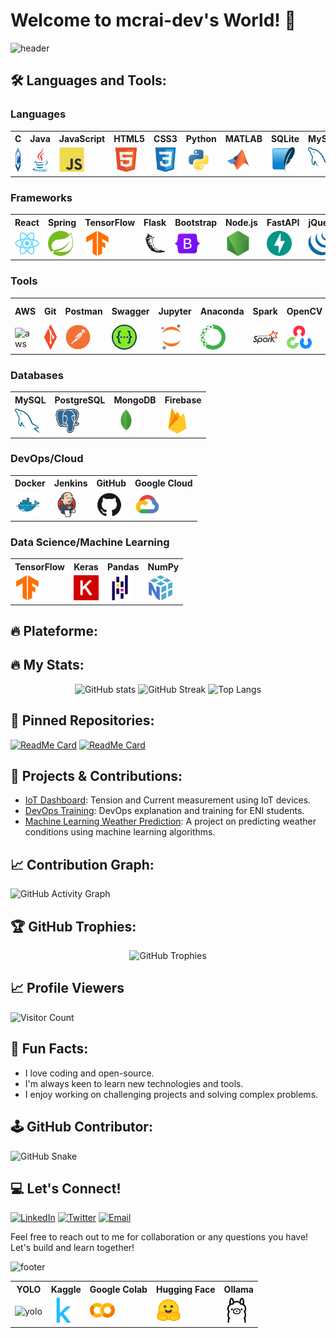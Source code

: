 # Welcome to mcrai-dev's World! 👋

![header](https://capsule-render.vercel.app/api?type=waving&color=gradient&height=100&section=header)

## 🛠 Languages and Tools:

### Languages
<table>
  <tr>
    <th>C</th>
    <th>Java</th>
    <th>JavaScript</th>
    <th>HTML5</th>
    <th>CSS3</th>
    <th>Python</th>
    <th>MATLAB</th>
    <th>SQLite</th>
    <th>MySQL</th>
    <th>PostgreSQL</th>
    <th>MongoDB</th>
  </tr>
  <tr>
    <td><img src="https://raw.githubusercontent.com/devicons/devicon/master/icons/c/c-original.svg" alt="c" width="40" height="40"/></td>
    <td><img src="https://raw.githubusercontent.com/devicons/devicon/master/icons/java/java-original.svg" alt="java" width="40" height="40"/></td>
    <td><img src="https://raw.githubusercontent.com/devicons/devicon/master/icons/javascript/javascript-original.svg" alt="javascript" width="40" height="40"/></td>
    <td><img src="https://raw.githubusercontent.com/devicons/devicon/master/icons/html5/html5-original.svg" alt="html5" width="40" height="40"/></td>
    <td><img src="https://raw.githubusercontent.com/devicons/devicon/master/icons/css3/css3-original.svg" alt="css3" width="40" height="40"/></td>
    <td><img src="https://raw.githubusercontent.com/devicons/devicon/master/icons/python/python-original.svg" alt="python" width="40" height="40"/></td>
    <td><img src="https://raw.githubusercontent.com/devicons/devicon/master/icons/matlab/matlab-original.svg" alt="matlab" width="40" height="40"/></td>
    <td><img src="https://raw.githubusercontent.com/devicons/devicon/master/icons/sqlite/sqlite-original.svg" alt="sqlite" width="40" height="40"/></td>
    <td><img src="https://raw.githubusercontent.com/devicons/devicon/master/icons/mysql/mysql-original.svg" alt="mysql" width="40" height="40"/></td>
    <td><img src="https://raw.githubusercontent.com/devicons/devicon/master/icons/postgresql/postgresql-original.svg" alt="postgresql" width="40" height="40"/></td>
    <td><img src="https://raw.githubusercontent.com/devicons/devicon/master/icons/mongodb/mongodb-original.svg" alt="mongodb" width="40" height="40"/></td>
  </tr>
</table>

### Frameworks
<table>
  <tr>
    <th>React</th>
    <th>Spring</th>
    <th>TensorFlow</th>
    <th>Flask</th>
    <th>Bootstrap</th>
    <th>Node.js</th>
    <th>FastAPI</th>
    <th>jQuery</th>
  </tr>
  <tr>
    <td><img src="https://raw.githubusercontent.com/devicons/devicon/master/icons/react/react-original.svg" alt="react" width="40" height="40"/></td>
    <td><img src="https://raw.githubusercontent.com/devicons/devicon/master/icons/spring/spring-original.svg" alt="spring" width="40" height="40"/></td>
    <td><img src="https://raw.githubusercontent.com/devicons/devicon/master/icons/tensorflow/tensorflow-original.svg" alt="tensorflow" width="40" height="40"/></td>
    <td><img src="https://raw.githubusercontent.com/devicons/devicon/master/icons/flask/flask-original.svg" alt="flask" width="40" height="40"/></td>
    <td><img src="https://raw.githubusercontent.com/devicons/devicon/master/icons/bootstrap/bootstrap-original.svg" alt="bootstrap" width="40" height="40"/></td>
    <td><img src="https://raw.githubusercontent.com/devicons/devicon/master/icons/nodejs/nodejs-original.svg" alt="nodejs" width="40" height="40"/></td>
    <td><img src="https://raw.githubusercontent.com/devicons/devicon/master/icons/fastapi/fastapi-original.svg" alt="fastapi" width="40" height="40"/></td>
    <td><img src="https://raw.githubusercontent.com/devicons/devicon/master/icons/jquery/jquery-original.svg" alt="jquery" width="40" height="40"/></td>
  </tr>
</table>

### Tools
<table>
  <tr>
    <th>AWS</th>
    <th>Git</th>
    <th>Postman</th>
    <th>Swagger</th>
    <th>Jupyter</th>
    <th>Anaconda</th>
    <th>Spark</th>
    <th>OpenCV</th>
    <th>YOLO</th>
    <th>VSCode</th>
    <th>Visual Studio</th>
    <th>Android Studio</th>
  </tr>
  <tr>
    <td><img src="https://raw.githubusercontent.com/devicons/devicon/master/icons/aws/aws-original.svg" alt="aws" width="40" height="40"/></td>
    <td><img src="https://raw.githubusercontent.com/devicons/devicon/master/icons/git/git-original.svg" alt="git" width="40" height="40"/></td> 
    <td><img src="https://raw.githubusercontent.com/devicons/devicon/master/icons/postman/postman-original.svg" alt="postman" width="40" height="40"/></td>
    <td><img src="https://raw.githubusercontent.com/devicons/devicon/master/icons/swagger/swagger-original.svg" alt="swagger" width="40" height="40"/></td>
    <td><img src="https://raw.githubusercontent.com/devicons/devicon/master/icons/jupyter/jupyter-original.svg" alt="jupyter" width="40" height="40"/></td>
    <td><img src="https://raw.githubusercontent.com/devicons/devicon/master/icons/anaconda/anaconda-original.svg" alt="anaconda" width="40" height="40"/></td>
    <td><img src="https://github.com/devicons/devicon/blob/master/icons/apachespark/apachespark-original-wordmark.svg" alt="spark" width="40" height="40"/></td>
    <td><img src="https://raw.githubusercontent.com/devicons/devicon/master/icons/opencv/opencv-original.svg" alt="opencv" width="40" height="40"/></td>
    <td><img src="https://raw.githubusercontent.com/devicons/devicon/master/icons/yolo/yolo-original.svg" alt="yolo" width="40" height="40"/></td>
    <td><img src="https://raw.githubusercontent.com/devicons/devicon/master/icons/vscode/vscode-original.svg" alt="vscode" width="40" height="40"/></td>
    <td><img src="https://raw.githubusercontent.com/devicons/devicon/master/icons/visualstudio/visualstudio-original.svg" alt="visualstudio" width="40" height="40"/></td>
    <td><img src="https://raw.githubusercontent.com/devicons/devicon/master/icons/androidstudio/androidstudio-original.svg" alt="androidstudio" width="40" height="40"/></td>
  </tr>
</table>

### Databases
<table>
  <tr>
    <th>MySQL</th>
    <th>PostgreSQL</th>
    <th>MongoDB</th>
    <th>Firebase</th>
  </tr>
  <tr>
    <td><img src="https://raw.githubusercontent.com/devicons/devicon/master/icons/mysql/mysql-original.svg" alt="mysql" width="40" height="40"/></td>
    <td><img src="https://raw.githubusercontent.com/devicons/devicon/master/icons/postgresql/postgresql-original.svg" alt="postgres" width="40" height="40"/></td>
    <td><img src="https://raw.githubusercontent.com/devicons/devicon/master/icons/mongodb/mongodb-original.svg" alt="mongodb" width="40" height="40"/></td>
    <td><img src="https://raw.githubusercontent.com/devicons/devicon/master/icons/firebase/firebase-original.svg" alt="firebase" width="40" height="40"/></td>
  </tr>
</table>

### DevOps/Cloud
<table>
  <tr>
    <th>Docker</th>
    <th>Jenkins</th>
    <th>GitHub</th>
    <th>Google Cloud</th>
  </tr>
  <tr>
    <td><img src="https://raw.githubusercontent.com/devicons/devicon/master/icons/docker/docker-original.svg" alt="docker" width="40" height="40"/></td>
    <td><img src="https://raw.githubusercontent.com/devicons/devicon/master/icons/jenkins/jenkins-original.svg" alt="jenkins" width="40" height="40"/></td>
    <td><img src="https://raw.githubusercontent.com/devicons/devicon/master/icons/github/github-original.svg" alt="github" width="40" height="40"/></td>
    <td><img src="https://raw.githubusercontent.com/devicons/devicon/master/icons/googlecloud/googlecloud-original.svg" alt="googlecloud" width="40" height="40"/></td>
  </tr>
</table>

### Data Science/Machine Learning
<table>
  <tr>
    <th>TensorFlow</th>
    <th>Keras</th>
    <th>Pandas</th>
    <th>NumPy</th>
  </tr>
  <tr>
    <td><img src="https://raw.githubusercontent.com/devicons/devicon/master/icons/tensorflow/tensorflow-original.svg" alt="tensorflow" width="40" height="40"/></td>
    <td><img src="https://raw.githubusercontent.com/devicons/devicon/master/icons/keras/keras-original.svg" alt="keras" width="40" height="40"/></td>
    <td><img src="https://raw.githubusercontent.com/devicons/devicon/master/icons/pandas/pandas-original.svg" alt="pandas" width="40" height="40"/></td>
    <td><img src="https://raw.githubusercontent.com/devicons/devicon/master/icons/numpy/numpy-original.svg" alt="numpy" width="40" height="40"/></td>
  </tr>
</table>

## 🔥 Plateforme:
<table>
  <tr>
    <th>YOLO</th>
    <th>Kaggle</th>
    <th>Google Colab</th>
    <th>Hugging Face</th>
    <th>Ollama</th>
  </tr>
  <tr>
    <td><img src="https://raw.githubusercontent.com/devicons/devicon/master/icons/yolo/yolo-original.svg" alt="yolo" width="40" height="40"/></td>
        <td><img src="https://raw.githubusercontent.com/devicons/devicon/master/icons/kaggle/kaggle-original.svg" alt="kaggle" width="40" height="40"/></td>
    <td><img src="https://raw.githubusercontent.com/devicons/devicon/master/icons/googlecolab/googlecolab-original.svg" alt="googlecolab" width="40" height="40"/></td>
    <td><img src="https://raw.githubusercontent.com/devicons/devicon/master/icons/huggingface/huggingface-original.svg" alt="huggingface" width="40" height="40"/></td>
        <td><img src="https://raw.githubusercontent.com/devicons/devicon/master/icons/ollama/ollama-original.svg" alt="ollama" width="40" height="40"/></td>
  </tr>

## 🔥 My Stats:
<p align="center">
  <img src="https://github-readme-stats.vercel.app/api?username=mcrai-dev&show_icons=true&theme=radical" alt="GitHub stats"/>
  <img src="https://github-readme-streak-stats.herokuapp.com/?user=mcrai-dev&theme=radical" alt="GitHub Streak"/>
  <img src="https://github-readme-stats.vercel.app/api/top-langs/?username=mcrai-dev&layout=compact&theme=radical" alt="Top Langs"/>
</p>

## 📌 Pinned Repositories:
[![ReadMe Card](https://github-readme-stats.vercel.app/api/pin/?username=mcrai-dev&repo=anti-intrusion-machine-learning&theme=radical)](https://github.com/mcrai-dev/anti-intrusion-machine-learning)
[![ReadMe Card](https://github-readme-stats.vercel.app/api/pin/?username=mcrai-dev&repo=machine-learning-weather-prediction&theme=radical)](https://github.com/mcrai-dev/machine-learning-weather-prediction)

## 🚀 Projects & Contributions:
- [IoT Dashboard](https://github.com/mcrai-dev/iot-dashboard): Tension and Current measurement using IoT devices.
- [DevOps Training](https://github.com/mcrai-dev/Devops): DevOps explanation and training for ENI students.
- [Machine Learning Weather Prediction](https://github.com/mcrai-dev/machine-learning-weather-prediction): A project on predicting weather conditions using machine learning algorithms.

## 📈 Contribution Graph:
![GitHub Activity Graph](https://activity-graph.herokuapp.com/graph?username=mcrai-dev&theme=radical)

## 🏆 GitHub Trophies:
<p align="center">
  <img src="https://github-profile-trophy.vercel.app/?username=mcrai-dev&theme=radical" alt="GitHub Trophies"/>
</p>

## 📈 Profile Viewers

![Visitor Count](https://profile-counter.glitch.me/mcrai-dev/count.svg)


## 🎉 Fun Facts:
- I love coding and open-source.
- I'm always keen to learn new technologies and tools.
- I enjoy working on challenging projects and solving complex problems.


## 🕹️ GitHub Contributor:
![GitHub Snake](https://github.com/sammorozov/sammorozov/blob/main/assets/github-snake.svg)

## 💻 Let's Connect!

<p align="left">
  <a href="https://linkedin.com/in/mcrai-laydam"><img src="https://img.shields.io/badge/-LinkedIn-blue?style=flat&logo=Linkedin&logoColor=white" alt="LinkedIn"/></a>
  <a href="https://twitter.com/mcrai-laydam"><img src="https://img.shields.io/badge/-Twitter-blue?style=flat&logo=Twitter&logoColor=white" alt="Twitter"/></a>
  <a href="mailto:mcrai@gmail.com"><img src="https://img.shields.io/badge/Email-D14836?style=flat&logo=gmail&logoColor=white" alt="Email"/></a>
</p>

Feel free to reach out to me for collaboration or any questions you have! Let's build and learn together!

![footer](https://capsule-render.vercel.app/api?type=waving&color=gradient&height=100&section=footer)

